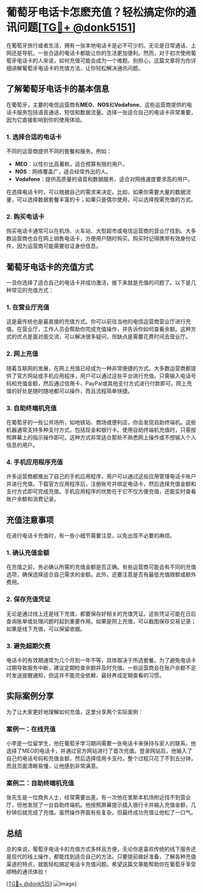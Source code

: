 # 葡萄牙电话卡怎麽充值？轻松搞定你的通讯问题[[TG💪+ @donk5151](https://t.me/s/donk5151)]

在葡萄牙旅行或者生活，拥有一张本地电话卡是必不可少的。无论是日常通话、上网还是导航，一张合适的电话卡都能让你的生活更加便利。然而，对于初次使用葡萄牙电话卡的人来说，如何充值可能会成为一个难题。别担心，这篇文章将为你详细讲解葡萄牙电话卡的充值方法，让你轻松解决通讯问题。

## 了解葡萄牙电话卡的基本信息

在葡萄牙，主要的电信运营商有**MEO**、**NOS**和**Vodafone**。这些运营商提供的电话卡服务包括语音通话、短信和数据流量。选择一张适合自己的电话卡非常重要，因为它直接影响到你的使用体验。

### 1. 选择合适的电话卡

不同的运营商提供不同的套餐和服务。例如：
- **MEO**：以性价比高著称，适合预算有限的用户。
- **NOS**：网络覆盖广，适合经常外出的人。
- **Vodafone**：提供高质量的语音和数据服务，适合对网络速度要求高的用户。

在选择电话卡时，可以根据自己的需求来决定。比如，如果你需要大量的数据流量，可以选择数据套餐丰富的卡；如果只是偶尔使用，可以选择按需充值的方式。

### 2. 购买电话卡

购买电话卡通常可以在机场、火车站、大型超市或电信运营商的营业厅找到。大多数运营商也会在网上销售电话卡，方便用户随时购买。购买时记得携带有效身份证件，因为运营商可能需要验证身份信息。

## 葡萄牙电话卡的充值方式

一旦你选择了适合自己的电话卡并成功激活，接下来就是充值的问题了。以下是几种常见的充值方式：

### 1. 在营业厅充值

这是最传统也是最直接的充值方式。你可以前往当地的电信运营商营业厅进行充值。在营业厅，工作人员会帮助你完成充值操作，并告诉你如何查看余额。这种方式的优点是面对面交流，可以解决很多疑问，但缺点是需要花费时间去营业厅。

### 2. 网上充值

随着互联网的发展，在网上充值已经成为一种非常便捷的方式。大多数运营商都提供了官方网站或手机应用程序，用户可以通过这些平台进行充值。只需输入电话号码和充值金额，然后通过信用卡、PayPal或其他支付方式进行付款即可。网上充值的好处是随时随地都可以操作，而且流程简单快捷。

### 3. 自助终端机充值

在葡萄牙的一些公共场所，如地铁站、商场或便利店，你会发现自助终端机。这些机器通常支持多种支付方式，包括现金和银行卡。使用自助终端机充值时，只需按照屏幕上的指示操作即可。这种方式非常适合那些不熟悉网上操作或不想输入个人信息的用户。

### 4. 手机应用程序充值

许多运营商都推出了自己的手机应用程序，用户可以通过这些应用管理电话卡账户并进行充值。下载官方应用程序后，注册账号并绑定电话卡，然后选择充值金额和支付方式即可完成充值。手机应用程序的优势在于它不仅方便充值，还能实时查看账户余额和消费记录。

## 充值注意事项

在进行电话卡充值时，有一些小细节需要注意，以免出现不必要的麻烦。

### 1. 确认充值金额

在充值之前，务必确认所需的充值金额是否正确。有些运营商可能会有不同的充值选项，确保选择适合自己需求的金额。此外，还要注意是否有最低充值限额或额外费用。

### 2. 保存充值凭证

无论是通过线上还是线下充值，都要保存好相关的充值凭证。这些凭证可能在日后查询账单或处理问题时起到重要作用。如果是网上充值，可以截图保存交易记录；如果是线下充值，可以保留收据。

### 3. 避免超期欠费

电话卡的有效期通常为几个月到一年不等，具体取决于所选套餐。为了避免电话卡过期导致服务中断，建议定期检查余额并及时充值。一些运营商会在账户余额不足时发送提醒通知，但这并不能完全依赖，最好养成定期查看的习惯。

## 实际案例分享

为了让大家更好地理解如何充值，这里分享两个实际案例：

### 案例一：在线充值

小李是一位留学生，他在葡萄牙学习期间需要一张电话卡来保持与家人的联系。他选择了MEO的电话卡，并通过官方网站进行了首次充值。登录网站后，他输入了自己的电话号码和充值金额，然后选择信用卡支付。整个过程只花了不到五分钟，而且页面清晰易懂，让他感到非常满意。

### 案例二：自助终端机充值

张先生是一位商务人士，经常需要出差。有一次他在里斯本机场附近找不到营业厅，但他发现了一台自助终端机。他按照屏幕提示插入银行卡并输入充值金额，几秒钟后就完成了充值。虽然操作界面有些复杂，但最终成功充值让他松了一口气。

## 总结

总的来说，葡萄牙电话卡的充值方式多样且方便，无论你是喜欢传统的线下服务还是现代的线上操作，都能找到适合自己的方法。只要提前做好准备，了解各种充值渠道的特点，就能轻松搞定电话卡充值问题。希望这篇文章能帮助你在葡萄牙享受顺畅的通讯体验！

[[TG💪+ @donk5151](https://t.me/s/donk5151) ![Image](https://i.postimg.cc/rwNCRYN7/Snipaste-2025-04-30-17-27-05.png)]